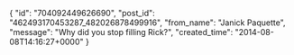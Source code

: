  {
   "id": "704092449626690",
   "post_id": "462493170453287_482026878499916",
   "from_name": "Janick Paquette",
   "message": "Why did you stop filling Rick?",
   "created_time": "2014-08-08T14:16:27+0000"
 }
